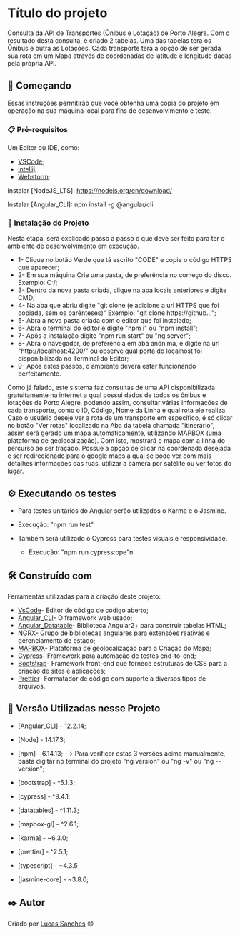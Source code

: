 # Título do projeto

Consulta da API de Transportes (Ônibus e Lotação) de Porto Alegre. Com o resultado desta consulta, é criado 2 tabelas. Uma das tabelas terá os Ônibus e outra as Lotações. Cada transporte terá a opção de ser gerada sua rota em um Mapa através de coordenadas de latitude e longitude dadas pela própria API.

## 🚀 Começando

Essas instruções permitirão que você obtenha uma cópia do projeto em operação na sua máquina local para fins de desenvolvimento e teste.

### 📋 Pré-requisitos

Um Editor ou IDE, como: 
  * [VSCode](https://code.visualstudio.com/download);
  * [intellij](https://www.jetbrains.com/pt-br/idea/download/#section=windows);
  * [Webstorm](https://www.jetbrains.com/webstorm/download/?source=google&medium=cpc&campaign=9641686251&term=webstorm&gclid=CjwKCAjwpqCZBhAbEiwAa7pXeS7DDLCEz2MetJy2zD2jhcLXXQ1lbeq-61EVRwdyPTmbH9UXICr7hBoCBlgQAvD_BwE#section=windows);

Instalar [NodeJS_LTS]: https://nodejs.org/en/download/

Instalar [Angular_CLI]: npm install -g @angular/cli

### 🔧 Instalação do Projeto

Nesta etapa, será explicado passo a passo o que deve ser feito para ter o ambiente de desenvolvimento em execução.
 
* 1- Clique no botão Verde que tá escrito "CODE" e copie o código HTTPS que aparecer;
* 2- Em sua máquina Crie uma pasta, de preferência no começo do disco. Exemplo: C:/;
* 3- Dentro da nova pasta criada, clique na aba locais anteriores e digite CMD;
* 4- Na aba que abriu digite "git clone (e adicione a url HTTPS que foi copiada, sem os parênteses)"
    Exemplo: "git clone https://github...";
* 5- Abra a nova pasta criada com o editor que foi instalado;
* 6- Abra o terminal do editor e digite "npm i" ou "npm install";
* 7- Após a instalação digite "npm run start" ou "ng server";
* 8- Abra o navegador, de preferência em aba anônima, e digite na url "http://localhost:4200/" ou observe qual porta do localhost foi disponibilizada no Terminal do Editor;
* 9- Após estes passos, o ambiente deverá estar funcionando perfeitamente.

Como já falado, este sistema faz consultas de uma API disponibilizada gratuitamente na internet a qual possui dados de todos os ônibus e lotações de Porto Alegre, podendo assim, consultar várias informações de cada transporte, como o ID, Código, Nome da Linha e qual rota ele realiza. Caso o usuário deseje ver a rota de um transporte em específico, é só clicar no botão "Ver rotas" localizado na Aba da tabela chamada "itinerário", assim será gerado um mapa automaticamente, utilizando MAPBOX (uma plataforma de geolocalização). Com isto, mostrará o mapa com a linha do percurso ao ser traçado. Possue a opção de clicar na coordenada desejada e ser redirecionado para o google maps a qual se pode ver com mais detalhes informações das ruas, utilizar a câmera por satélite ou ver fotos do lugar.

## ⚙️ Executando os testes

*  Para testes unitários do Angular serão utilizados o Karma e o Jasmine. 
  *  Execução: "npm run test"

* Também será utilizado o Cypress para testes visuais e responsividade. 
  * Execução: "npm run cypress:ope"n

## 🛠️ Construído com

Ferramentas utilizadas para a criação deste projeto:

* [VsCode](https://code.visualstudio.com/download)- Editor de código de código aberto;
* [Angular_CLI](https://angular.io/cli)- O framework web usado;
* [Angular_Datatable](https://l-lin.github.io/angular-datatables/#/welcome)- Biblioteca Angular2+ para construir tabelas HTML;
* [NGRX](https://ngrx.io/)-  Grupo de bibliotecas angulares para extensões reativas e gerenciamento de estado;
* [MAPBOX](https://www.mapbox.com/)- Plataforma de geolocalização para a Criação do Mapa;
* [Cypress](https://www.cypress.io/)- Framework para automação de testes end-to-end;
* [Bootstrap](https://getbootstrap.com/)- Framework front-end que fornece estruturas de CSS para a criação de sites e aplicações;
* [Prettier](https://prettier.io/)- Formatador de código com suporte a diversos tipos de arquivos.

## 📌 Versão Utilizadas nesse Projeto

* [Angular_CLI] - 12.2.14;
* [Node] - 14.17.3;
* [npm] - 6.14.13;
    --> Para verificar estas 3 versões acima manualmente, basta digitar no terminal do projeto "ng version" ou "ng -v" ou "ng --version";

* [bootstrap] - ^5.1.3;
* [cypress] - ^9.4.1;
* [datatables] - ^1.11.3;
* [mapbox-gl] - ^2.6.1;
* [karma] - ~6.3.0;
* [prettier] - ^2.5.1;
* [typescript] - ~4.3.5
* [jasmine-core] - ~3.8.0;

## ✒️ Autor

Criado por [Lucas Sanches](https://github.com/LukyEnd) 😊
